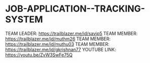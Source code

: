 # JOB-APPLICATION--TRACKING-SYSTEM
TEAM LEADER: https://trailblazer.me/id/savip5
TEAM MEMBER: https://trailblazer.me/id/muthm26
TEAM MEMBER: https://trailblazer.me/id/muthu03
TEAM MEMBER: https://trailblazer.me/id/gkrishnan77
YOUTUBE LINK: https://youtu.be/ZvW3SwFe75Q
